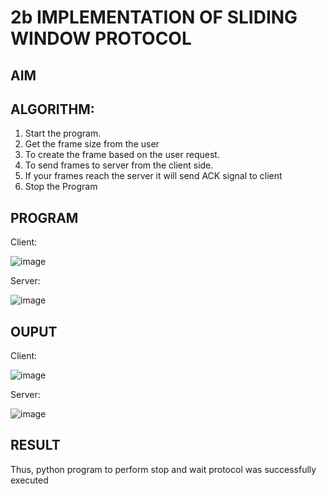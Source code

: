 # 2b IMPLEMENTATION OF SLIDING WINDOW PROTOCOL
## AIM
## ALGORITHM:
1. Start the program.
2. Get the frame size from the user
3. To create the frame based on the user request.
4. To send frames to server from the client side.
5. If your frames reach the server it will send ACK signal to client
6. Stop the Program
## PROGRAM

Client:

![image](https://github.com/user-attachments/assets/e80d3b51-a1ff-451d-8822-f31f69046a2c)

Server:

![image](https://github.com/user-attachments/assets/0c1f7bd1-0c1d-47de-a613-f2e6051693a1)


## OUPUT

Client:

![image](https://github.com/user-attachments/assets/edb016c6-4139-4d1e-9128-8b472b8984f0)

Server:

![image](https://github.com/user-attachments/assets/819a9fb3-5b46-43fe-ad4e-101cd5582179)


## RESULT
Thus, python program to perform stop and wait protocol was successfully executed
